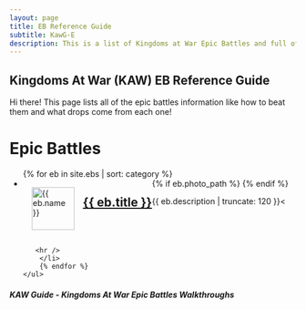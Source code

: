 ```yaml
---
layout: page
title: EB Reference Guide
subtitle: KawG-E
description: This is a list of Kingdoms at War Epic Battles and full of usefule tips and instructions on how to beat them.
---
```

## Kingdoms At War (KAW) EB Reference Guide

<p class="message">
    Hi there! This page lists all of the epic battles information like how to beat them and what drops come from each one!
</p>

<div class="related">
    <h1>Epic Battles</h1>
    <ul class="related-posts">
        {% for eb in site.ebs  | sort: category %}
        <li>
            {% if eb.photo_path %}
                <img src="{{ eb.photo_path }}" alt="{{ eb.name }}" style="float:left; width:75px; margin:15px;" itemprop="image">
            {% endif %}
            <h2 style="float:left">
                <a href="{{ site.baseurl }}{{ eb.url }}" itemprop="url" style="">
                        <span itemprop="name">{{ eb.title }}</span>
                  </a>
            </h2>
            <br>
            <p  itemprop="description" style="float:left">
                    {{ eb.description | truncate: 120 }}<
            </p>
            <br style="clear:both" />

       <hr />
        </li>
        {% endfor %}
    </ul>

</div>

##### KAW Guide - Kingdoms At War Epic Battles Walkthroughs


